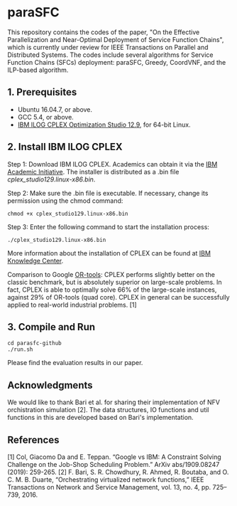 # paraSFC
This repository contains the codes of the paper, "On the Effective Parallelization and Near-Optimal Deployment of Service Function Chains", which is currently under review for IEEE Transactions on Parallel and Distributed Systems. The codes include several algorithms for Service Function Chains (SFCs) deployment: paraSFC, Greedy, CoordVNF, and the ILP-based algorithm.

## 1. Prerequisites
- Ubuntu 16.04.7, or above.
- GCC 5.4, or above.
- [IBM ILOG CPLEX Optimization Studio 12.9](https://www-01.ibm.com/software/commerce/optimization/cplex-optimizer/), for 64-bit Linux.


## 2. Install IBM ILOG CPLEX

Step 1: Download IBM ILOG CPLEX. Academics can obtain it via the [IBM Academic Initiative](https://developer.ibm.com/academic/). The installer is distributed as a .bin file *cplex_studio129.linux-x86.bin*.

Step 2: Make sure the .bin file is executable. If necessary, change its permission using the chmod command:
``` shell
chmod +x cplex_studio129.linux-x86.bin
```

Step 3: Enter the following command to start the installation process:
``` shell
./cplex_studio129.linux-x86.bin
```

More information about the installation of CPLEX can be found at [IBM Knowledge Center](https://www.ibm.com/support/knowledgecenter/SSSA5P_12.9.0/ilog.odms.studio.help/Optimization_Studio/topics/COS_installing.html).

Comparison to Google [OR-tools](https://developers.google.com/optimization): CPLEX performs slightly better on the classic benchmark, but is absolutely superior on large-scale problems. In fact, CPLEX is able to optimally solve 66% of the large-scale instances, against 29% of OR-tools (quad core). CPLEX in general can be successfully applied to real-world industrial problems. [1]


## 3. Compile and Run

```shell
cd parasfc-github
./run.sh
```

Please find the evaluation results in our paper.

## Acknowledgments

We would like to thank Bari et al. for sharing their implementation of NFV orchistration simulation [2].
The data structures, IO functions and util functions in this  are developed based on Bari's implementation.

## References
[1] Col, Giacomo Da and E. Teppan. “Google vs IBM: A Constraint Solving Challenge on the Job-Shop Scheduling Problem.” ArXiv abs/1909.08247 (2019): 259-265.
[2] F. Bari, S. R. Chowdhury, R. Ahmed, R. Boutaba, and O. C. M. B. Duarte, “Orchestrating virtualized network functions,” IEEE Transactions on Network and Service Management, vol. 13, no. 4, pp. 725–739, 2016.
